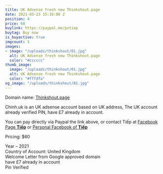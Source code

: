 ```yaml
---
title: UK Adsense fresh new Thinkshout.page
date: 2021-03-23 15:16:00 Z
position: 4
price: 60
buylink: https://paypal.me/pxtiep
buytag: Buy now
is_buyactive: true
imgcount: 1
images:
- image: "/uploads/thinkshout/01.jpg"
  alt: UK Adsense fresh new Thinkshout.page
  color: "#cccccc"
thumb_image:
  image: "/uploads/thinkshout/01.jpg"
  alt: UK Adsense fresh new Thinkshout.page
  color: "#fffdfa"
og_image: "/uploads/thinkshout/01.jpg"
---
```


Domain name: [Thinkshout.page](https://Thinkshout.page)

Chinh.uk is an UK adsense account based on UK address, The UK account already verified PIN, have £7 already in account.

You can pay directly via Paypal the link above, or contact Tiếp at
[Facebook Page **Tiếp**](https://facebook.com/Pxtiep) or 
[Personal Facebook of **Tiếp**](https://www.facebook.com/profile.php?id=100010018693354)

Pricing: $60

Year – 2021 <br>
Country of Account: United Kingdom <br>
Welcome Letter from Google approved domain<br> 
have £7 already in account<br> 
Pin Verified